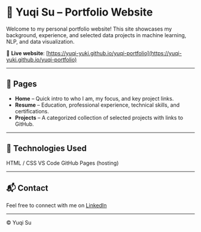# 💼 Yuqi Su – Portfolio Website

Welcome to my personal portfolio website! This site showcases my background, experience, and selected data projects in machine learning, NLP, and data visualization.

🔗 **Live website**: [https://yuqi-yuki.github.io/yuqi-portfolio](https://yuqi-yuki.github.io/yuqi-portfolio)

---

## 📄 Pages

- **Home** – Quick intro to who I am, my focus, and key project links.
- **Resume** – Education, professional experience, technical skills, and certifications.
- **Projects** – A categorized collection of selected projects with links to GitHub.

---

## 🧰 Technologies Used

HTML / CSS
VS Code
GitHub Pages (hosting)

---

## 📬 Contact

Feel free to connect with me on [LinkedIn](https://www.linkedin.com/in/yuqi929/) 

---

© Yuqi Su
